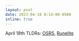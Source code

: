 ```yaml
---
layout: post
date: 2023-04-18 8:14:00-0500
inline: true
---
```


April 18th TLDRs: <a href="blog/2023/osrs_game_update_2023_04_18/">OSRS</a>, <a href="blog/2023/runelite_update_2023_04_18/">Runelite</a>
